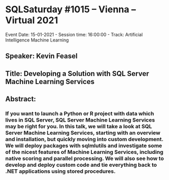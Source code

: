 # SQLSaturday #1015 – Vienna – Virtual 2021
Event Date: 15-01-2021 - Session time: 16:00:00 - Track: Artificial Intelligence  Machine Learning
## Speaker: Kevin Feasel
## Title: Developing a Solution with SQL Server Machine Learning Services
## Abstract:
### If you want to launch a Python or R project with data which lives in SQL Server, SQL Server Machine Learning Services may be right for you.  In this talk, we will take a look at SQL Server Machine Learning Services, starting with an overview and installation, but quickly moving into custom development.  We will deploy packages with sqlmlutils and investigate some of the nicest features of Machine Learning Services, including native scoring and parallel processing.  We will also see how to develop and deploy custom code and tie everything back to .NET applications using stored procedures.
